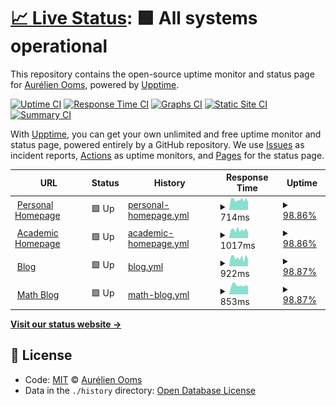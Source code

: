 # [📈 Live Status](https://aureooms.github.io/monitor): <!--live status--> **🟩 All systems operational**

This repository contains the open-source uptime monitor and status page for [Aurélien Ooms](https://aurelienooms.be), powered by [Upptime](https://github.com/upptime/upptime).

[![Uptime CI](https://github.com/koj-co/upptime/workflows/Uptime%20CI/badge.svg)](https://github.com/koj-co/upptime/actions?query=workflow%3A%22Uptime+CI%22)
[![Response Time CI](https://github.com/koj-co/upptime/workflows/Response%20Time%20CI/badge.svg)](https://github.com/koj-co/upptime/actions?query=workflow%3A%22Response+Time+CI%22)
[![Graphs CI](https://github.com/koj-co/upptime/workflows/Graphs%20CI/badge.svg)](https://github.com/koj-co/upptime/actions?query=workflow%3A%22Graphs+CI%22)
[![Static Site CI](https://github.com/koj-co/upptime/workflows/Static%20Site%20CI/badge.svg)](https://github.com/koj-co/upptime/actions?query=workflow%3A%22Static+Site+CI%22)
[![Summary CI](https://github.com/koj-co/upptime/workflows/Summary%20CI/badge.svg)](https://github.com/koj-co/upptime/actions?query=workflow%3A%22Summary+CI%22)

With [Upptime](https://upptime.js.org), you can get your own unlimited and free uptime monitor and status page, powered entirely by a GitHub repository. We use [Issues](https://github.com/aureooms/monitor/issues) as incident reports, [Actions](https://github.com/aureooms/monitor/actions) as uptime monitors, and [Pages](https://aureooms.github.io/monitor) for the status page.

<!--start: status pages-->
<!-- This summary is generated by Upptime (https://github.com/upptime/upptime) -->
<!-- Do not edit this manually, your changes will be overwritten -->
<!-- prettier-ignore -->
| URL | Status | History | Response Time | Uptime |
| --- | ------ | ------- | ------------- | ------ |
| <img alt="" src="https://favicons.githubusercontent.com/aurelienooms.be" height="13"> [Personal Homepage](https://aurelienooms.be) | 🟩 Up | [personal-homepage.yml](https://github.com/make-github-pseudonymous-again/monitor/commits/HEAD/history/personal-homepage.yml) | <details><summary><img alt="Response time graph" src="./graphs/personal-homepage/response-time-week.png" height="20"> 714ms</summary><br><a href="https://make-github-pseudonymous-again.github.io/monitor/history/personal-homepage"><img alt="Response time 725" src="https://img.shields.io/endpoint?url=https%3A%2F%2Fraw.githubusercontent.com%2Fmake-github-pseudonymous-again%2Fmonitor%2FHEAD%2Fapi%2Fpersonal-homepage%2Fresponse-time.json"></a><br><a href="https://make-github-pseudonymous-again.github.io/monitor/history/personal-homepage"><img alt="24-hour response time 534" src="https://img.shields.io/endpoint?url=https%3A%2F%2Fraw.githubusercontent.com%2Fmake-github-pseudonymous-again%2Fmonitor%2FHEAD%2Fapi%2Fpersonal-homepage%2Fresponse-time-day.json"></a><br><a href="https://make-github-pseudonymous-again.github.io/monitor/history/personal-homepage"><img alt="7-day response time 714" src="https://img.shields.io/endpoint?url=https%3A%2F%2Fraw.githubusercontent.com%2Fmake-github-pseudonymous-again%2Fmonitor%2FHEAD%2Fapi%2Fpersonal-homepage%2Fresponse-time-week.json"></a><br><a href="https://make-github-pseudonymous-again.github.io/monitor/history/personal-homepage"><img alt="30-day response time 790" src="https://img.shields.io/endpoint?url=https%3A%2F%2Fraw.githubusercontent.com%2Fmake-github-pseudonymous-again%2Fmonitor%2FHEAD%2Fapi%2Fpersonal-homepage%2Fresponse-time-month.json"></a><br><a href="https://make-github-pseudonymous-again.github.io/monitor/history/personal-homepage"><img alt="1-year response time 743" src="https://img.shields.io/endpoint?url=https%3A%2F%2Fraw.githubusercontent.com%2Fmake-github-pseudonymous-again%2Fmonitor%2FHEAD%2Fapi%2Fpersonal-homepage%2Fresponse-time-year.json"></a></details> | <details><summary><a href="https://make-github-pseudonymous-again.github.io/monitor/history/personal-homepage">98.86%</a></summary><a href="https://make-github-pseudonymous-again.github.io/monitor/history/personal-homepage"><img alt="All-time uptime 89.59%" src="https://img.shields.io/endpoint?url=https%3A%2F%2Fraw.githubusercontent.com%2Fmake-github-pseudonymous-again%2Fmonitor%2FHEAD%2Fapi%2Fpersonal-homepage%2Fuptime.json"></a><br><a href="https://make-github-pseudonymous-again.github.io/monitor/history/personal-homepage"><img alt="24-hour uptime 100.00%" src="https://img.shields.io/endpoint?url=https%3A%2F%2Fraw.githubusercontent.com%2Fmake-github-pseudonymous-again%2Fmonitor%2FHEAD%2Fapi%2Fpersonal-homepage%2Fuptime-day.json"></a><br><a href="https://make-github-pseudonymous-again.github.io/monitor/history/personal-homepage"><img alt="7-day uptime 98.86%" src="https://img.shields.io/endpoint?url=https%3A%2F%2Fraw.githubusercontent.com%2Fmake-github-pseudonymous-again%2Fmonitor%2FHEAD%2Fapi%2Fpersonal-homepage%2Fuptime-week.json"></a><br><a href="https://make-github-pseudonymous-again.github.io/monitor/history/personal-homepage"><img alt="30-day uptime 99.33%" src="https://img.shields.io/endpoint?url=https%3A%2F%2Fraw.githubusercontent.com%2Fmake-github-pseudonymous-again%2Fmonitor%2FHEAD%2Fapi%2Fpersonal-homepage%2Fuptime-month.json"></a><br><a href="https://make-github-pseudonymous-again.github.io/monitor/history/personal-homepage"><img alt="1-year uptime 87.41%" src="https://img.shields.io/endpoint?url=https%3A%2F%2Fraw.githubusercontent.com%2Fmake-github-pseudonymous-again%2Fmonitor%2FHEAD%2Fapi%2Fpersonal-homepage%2Fuptime-year.json"></a></details>
| <img alt="" src="https://favicons.githubusercontent.com/research.aurelienooms.be" height="13"> [Academic Homepage](https://research.aurelienooms.be) | 🟩 Up | [academic-homepage.yml](https://github.com/make-github-pseudonymous-again/monitor/commits/HEAD/history/academic-homepage.yml) | <details><summary><img alt="Response time graph" src="./graphs/academic-homepage/response-time-week.png" height="20"> 1017ms</summary><br><a href="https://make-github-pseudonymous-again.github.io/monitor/history/academic-homepage"><img alt="Response time 1019" src="https://img.shields.io/endpoint?url=https%3A%2F%2Fraw.githubusercontent.com%2Fmake-github-pseudonymous-again%2Fmonitor%2FHEAD%2Fapi%2Facademic-homepage%2Fresponse-time.json"></a><br><a href="https://make-github-pseudonymous-again.github.io/monitor/history/academic-homepage"><img alt="24-hour response time 705" src="https://img.shields.io/endpoint?url=https%3A%2F%2Fraw.githubusercontent.com%2Fmake-github-pseudonymous-again%2Fmonitor%2FHEAD%2Fapi%2Facademic-homepage%2Fresponse-time-day.json"></a><br><a href="https://make-github-pseudonymous-again.github.io/monitor/history/academic-homepage"><img alt="7-day response time 1017" src="https://img.shields.io/endpoint?url=https%3A%2F%2Fraw.githubusercontent.com%2Fmake-github-pseudonymous-again%2Fmonitor%2FHEAD%2Fapi%2Facademic-homepage%2Fresponse-time-week.json"></a><br><a href="https://make-github-pseudonymous-again.github.io/monitor/history/academic-homepage"><img alt="30-day response time 1078" src="https://img.shields.io/endpoint?url=https%3A%2F%2Fraw.githubusercontent.com%2Fmake-github-pseudonymous-again%2Fmonitor%2FHEAD%2Fapi%2Facademic-homepage%2Fresponse-time-month.json"></a><br><a href="https://make-github-pseudonymous-again.github.io/monitor/history/academic-homepage"><img alt="1-year response time 1058" src="https://img.shields.io/endpoint?url=https%3A%2F%2Fraw.githubusercontent.com%2Fmake-github-pseudonymous-again%2Fmonitor%2FHEAD%2Fapi%2Facademic-homepage%2Fresponse-time-year.json"></a></details> | <details><summary><a href="https://make-github-pseudonymous-again.github.io/monitor/history/academic-homepage">98.86%</a></summary><a href="https://make-github-pseudonymous-again.github.io/monitor/history/academic-homepage"><img alt="All-time uptime 89.60%" src="https://img.shields.io/endpoint?url=https%3A%2F%2Fraw.githubusercontent.com%2Fmake-github-pseudonymous-again%2Fmonitor%2FHEAD%2Fapi%2Facademic-homepage%2Fuptime.json"></a><br><a href="https://make-github-pseudonymous-again.github.io/monitor/history/academic-homepage"><img alt="24-hour uptime 100.00%" src="https://img.shields.io/endpoint?url=https%3A%2F%2Fraw.githubusercontent.com%2Fmake-github-pseudonymous-again%2Fmonitor%2FHEAD%2Fapi%2Facademic-homepage%2Fuptime-day.json"></a><br><a href="https://make-github-pseudonymous-again.github.io/monitor/history/academic-homepage"><img alt="7-day uptime 98.86%" src="https://img.shields.io/endpoint?url=https%3A%2F%2Fraw.githubusercontent.com%2Fmake-github-pseudonymous-again%2Fmonitor%2FHEAD%2Fapi%2Facademic-homepage%2Fuptime-week.json"></a><br><a href="https://make-github-pseudonymous-again.github.io/monitor/history/academic-homepage"><img alt="30-day uptime 99.33%" src="https://img.shields.io/endpoint?url=https%3A%2F%2Fraw.githubusercontent.com%2Fmake-github-pseudonymous-again%2Fmonitor%2FHEAD%2Fapi%2Facademic-homepage%2Fuptime-month.json"></a><br><a href="https://make-github-pseudonymous-again.github.io/monitor/history/academic-homepage"><img alt="1-year uptime 87.42%" src="https://img.shields.io/endpoint?url=https%3A%2F%2Fraw.githubusercontent.com%2Fmake-github-pseudonymous-again%2Fmonitor%2FHEAD%2Fapi%2Facademic-homepage%2Fuptime-year.json"></a></details>
| <img alt="" src="https://favicons.githubusercontent.com/blog.aurelienooms.be" height="13"> [Blog](https://blog.aurelienooms.be) | 🟩 Up | [blog.yml](https://github.com/make-github-pseudonymous-again/monitor/commits/HEAD/history/blog.yml) | <details><summary><img alt="Response time graph" src="./graphs/blog/response-time-week.png" height="20"> 922ms</summary><br><a href="https://make-github-pseudonymous-again.github.io/monitor/history/blog"><img alt="Response time 870" src="https://img.shields.io/endpoint?url=https%3A%2F%2Fraw.githubusercontent.com%2Fmake-github-pseudonymous-again%2Fmonitor%2FHEAD%2Fapi%2Fblog%2Fresponse-time.json"></a><br><a href="https://make-github-pseudonymous-again.github.io/monitor/history/blog"><img alt="24-hour response time 679" src="https://img.shields.io/endpoint?url=https%3A%2F%2Fraw.githubusercontent.com%2Fmake-github-pseudonymous-again%2Fmonitor%2FHEAD%2Fapi%2Fblog%2Fresponse-time-day.json"></a><br><a href="https://make-github-pseudonymous-again.github.io/monitor/history/blog"><img alt="7-day response time 922" src="https://img.shields.io/endpoint?url=https%3A%2F%2Fraw.githubusercontent.com%2Fmake-github-pseudonymous-again%2Fmonitor%2FHEAD%2Fapi%2Fblog%2Fresponse-time-week.json"></a><br><a href="https://make-github-pseudonymous-again.github.io/monitor/history/blog"><img alt="30-day response time 1133" src="https://img.shields.io/endpoint?url=https%3A%2F%2Fraw.githubusercontent.com%2Fmake-github-pseudonymous-again%2Fmonitor%2FHEAD%2Fapi%2Fblog%2Fresponse-time-month.json"></a><br><a href="https://make-github-pseudonymous-again.github.io/monitor/history/blog"><img alt="1-year response time 900" src="https://img.shields.io/endpoint?url=https%3A%2F%2Fraw.githubusercontent.com%2Fmake-github-pseudonymous-again%2Fmonitor%2FHEAD%2Fapi%2Fblog%2Fresponse-time-year.json"></a></details> | <details><summary><a href="https://make-github-pseudonymous-again.github.io/monitor/history/blog">98.87%</a></summary><a href="https://make-github-pseudonymous-again.github.io/monitor/history/blog"><img alt="All-time uptime 89.59%" src="https://img.shields.io/endpoint?url=https%3A%2F%2Fraw.githubusercontent.com%2Fmake-github-pseudonymous-again%2Fmonitor%2FHEAD%2Fapi%2Fblog%2Fuptime.json"></a><br><a href="https://make-github-pseudonymous-again.github.io/monitor/history/blog"><img alt="24-hour uptime 100.00%" src="https://img.shields.io/endpoint?url=https%3A%2F%2Fraw.githubusercontent.com%2Fmake-github-pseudonymous-again%2Fmonitor%2FHEAD%2Fapi%2Fblog%2Fuptime-day.json"></a><br><a href="https://make-github-pseudonymous-again.github.io/monitor/history/blog"><img alt="7-day uptime 98.87%" src="https://img.shields.io/endpoint?url=https%3A%2F%2Fraw.githubusercontent.com%2Fmake-github-pseudonymous-again%2Fmonitor%2FHEAD%2Fapi%2Fblog%2Fuptime-week.json"></a><br><a href="https://make-github-pseudonymous-again.github.io/monitor/history/blog"><img alt="30-day uptime 99.38%" src="https://img.shields.io/endpoint?url=https%3A%2F%2Fraw.githubusercontent.com%2Fmake-github-pseudonymous-again%2Fmonitor%2FHEAD%2Fapi%2Fblog%2Fuptime-month.json"></a><br><a href="https://make-github-pseudonymous-again.github.io/monitor/history/blog"><img alt="1-year uptime 87.42%" src="https://img.shields.io/endpoint?url=https%3A%2F%2Fraw.githubusercontent.com%2Fmake-github-pseudonymous-again%2Fmonitor%2FHEAD%2Fapi%2Fblog%2Fuptime-year.json"></a></details>
| <img alt="" src="https://favicons.githubusercontent.com/math.aurelienooms.be" height="13"> [Math Blog](https://math.aurelienooms.be) | 🟩 Up | [math-blog.yml](https://github.com/make-github-pseudonymous-again/monitor/commits/HEAD/history/math-blog.yml) | <details><summary><img alt="Response time graph" src="./graphs/math-blog/response-time-week.png" height="20"> 853ms</summary><br><a href="https://make-github-pseudonymous-again.github.io/monitor/history/math-blog"><img alt="Response time 845" src="https://img.shields.io/endpoint?url=https%3A%2F%2Fraw.githubusercontent.com%2Fmake-github-pseudonymous-again%2Fmonitor%2FHEAD%2Fapi%2Fmath-blog%2Fresponse-time.json"></a><br><a href="https://make-github-pseudonymous-again.github.io/monitor/history/math-blog"><img alt="24-hour response time 783" src="https://img.shields.io/endpoint?url=https%3A%2F%2Fraw.githubusercontent.com%2Fmake-github-pseudonymous-again%2Fmonitor%2FHEAD%2Fapi%2Fmath-blog%2Fresponse-time-day.json"></a><br><a href="https://make-github-pseudonymous-again.github.io/monitor/history/math-blog"><img alt="7-day response time 853" src="https://img.shields.io/endpoint?url=https%3A%2F%2Fraw.githubusercontent.com%2Fmake-github-pseudonymous-again%2Fmonitor%2FHEAD%2Fapi%2Fmath-blog%2Fresponse-time-week.json"></a><br><a href="https://make-github-pseudonymous-again.github.io/monitor/history/math-blog"><img alt="30-day response time 868" src="https://img.shields.io/endpoint?url=https%3A%2F%2Fraw.githubusercontent.com%2Fmake-github-pseudonymous-again%2Fmonitor%2FHEAD%2Fapi%2Fmath-blog%2Fresponse-time-month.json"></a><br><a href="https://make-github-pseudonymous-again.github.io/monitor/history/math-blog"><img alt="1-year response time 872" src="https://img.shields.io/endpoint?url=https%3A%2F%2Fraw.githubusercontent.com%2Fmake-github-pseudonymous-again%2Fmonitor%2FHEAD%2Fapi%2Fmath-blog%2Fresponse-time-year.json"></a></details> | <details><summary><a href="https://make-github-pseudonymous-again.github.io/monitor/history/math-blog">98.87%</a></summary><a href="https://make-github-pseudonymous-again.github.io/monitor/history/math-blog"><img alt="All-time uptime 89.60%" src="https://img.shields.io/endpoint?url=https%3A%2F%2Fraw.githubusercontent.com%2Fmake-github-pseudonymous-again%2Fmonitor%2FHEAD%2Fapi%2Fmath-blog%2Fuptime.json"></a><br><a href="https://make-github-pseudonymous-again.github.io/monitor/history/math-blog"><img alt="24-hour uptime 100.00%" src="https://img.shields.io/endpoint?url=https%3A%2F%2Fraw.githubusercontent.com%2Fmake-github-pseudonymous-again%2Fmonitor%2FHEAD%2Fapi%2Fmath-blog%2Fuptime-day.json"></a><br><a href="https://make-github-pseudonymous-again.github.io/monitor/history/math-blog"><img alt="7-day uptime 98.87%" src="https://img.shields.io/endpoint?url=https%3A%2F%2Fraw.githubusercontent.com%2Fmake-github-pseudonymous-again%2Fmonitor%2FHEAD%2Fapi%2Fmath-blog%2Fuptime-week.json"></a><br><a href="https://make-github-pseudonymous-again.github.io/monitor/history/math-blog"><img alt="30-day uptime 99.38%" src="https://img.shields.io/endpoint?url=https%3A%2F%2Fraw.githubusercontent.com%2Fmake-github-pseudonymous-again%2Fmonitor%2FHEAD%2Fapi%2Fmath-blog%2Fuptime-month.json"></a><br><a href="https://make-github-pseudonymous-again.github.io/monitor/history/math-blog"><img alt="1-year uptime 87.43%" src="https://img.shields.io/endpoint?url=https%3A%2F%2Fraw.githubusercontent.com%2Fmake-github-pseudonymous-again%2Fmonitor%2FHEAD%2Fapi%2Fmath-blog%2Fuptime-year.json"></a></details>

<!--end: status pages-->

[**Visit our status website →**](https://aureooms.github.io/monitor)

## 📄 License

- Code: [MIT](./LICENSE) © [Aurélien Ooms](https://aurelienooms.be)
- Data in the `./history` directory: [Open Database License](https://opendatacommons.org/licenses/odbl/1-0/)
